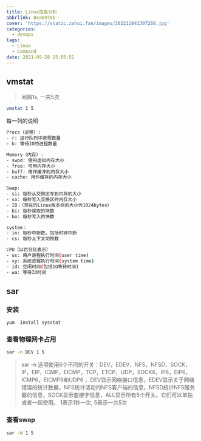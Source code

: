 ```yaml
---
title: Linux性能分析
abbrlink: 8ea6978b
cover: 'https://static.zahui.fan/images/202211041307268.jpg'
categories:
  - devops
tags:
  - Linux
  - Command
date: 2021-05-28 15:05:51
---
```


## vmstat

> 间隔1s, 一共5次

```bash
vmstat 1 5
```

每一列的说明

```sh
Procs（进程）:
- r: 运行队列中进程数量
- b: 等待IO的进程数量

Memory（内存）:
- swpd: 使用虚拟内存大小
- free: 可用内存大小
- buff: 用作缓冲的内存大小
- cache: 用作缓存的内存大小

Swap:
- si: 每秒从交换区写到内存的大小
- so: 每秒写入交换区的内存大小
- IO：（现在的Linux版本块的大小为1024bytes）
- bi: 每秒读取的块数
- bo: 每秒写入的块数

system：
- in: 每秒中断数，包括时钟中断
- cs: 每秒上下文切换数

CPU（以百分比表示）
- us: 用户进程执行时间(user time)
- sy: 系统进程执行时间(system time)
- id: 空闲时间(包括IO等待时间)
- wa: 等待IO时间
```

## sar

### 安装

```bash
yum  install sysstat
```

### 查看物理网卡占用

```bash
sar -n DEV 1 5
```

> sar -n 选项使用6个不同的开关：DEV，EDEV，NFS，NFSD，SOCK，IP，EIP，ICMP，EICMP，TCP，ETCP，UDP，SOCK6，IP6，EIP6，ICMP6，EICMP6和UDP6 ，DEV显示网络接口信息，EDEV显示关于网络错误的统计数据，NFS统计活动的NFS客户端的信息，NFSD统计NFS服务器的信息，SOCK显示套接字信息，ALL显示所有5个开关。它们可以单独或者一起使用。
> 1表示1秒一次, 5表示一共5次

### 查看swap

```bash
sar -W 1 5
```

